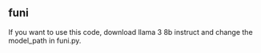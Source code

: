 ##  funi

If you want to use this code, download llama 3 8b instruct and change the model_path in funi.py.
